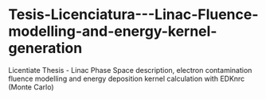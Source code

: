 # Tesis-Licenciatura---Linac-Fluence-modelling-and-energy-kernel-generation

Licentiate Thesis - Linac Phase Space description, electron contamination fluence modelling and energy deposition kernel calculation with EDKnrc (Monte Carlo)
